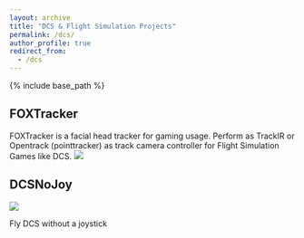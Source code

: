 ```yaml
---
layout: archive
title: "DCS & Flight Simulation Projects"
permalink: /dcs/
author_profile: true
redirect_from:
  - /dcs
---
```


{% include base_path %}

## FOXTracker
FOXTracker is a facial head tracker for gaming usage. Perform as TrackIR or Opentrack (pointtracker) as track camera controller for Flight Simulation Games like DCS.
![](https://raw.githubusercontent.com/xuhao1/FOXTracker/0.1.x/docs/screenshot.png)

## DCSNoJoy
![](https://raw.githubusercontent.com/xuhao1/DCSNoJoy/master/doc/demo0.png)

Fly DCS without a joystick